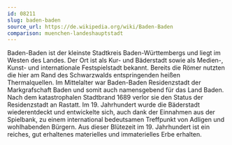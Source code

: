 ```yaml
---
id: 08211
slug: baden-baden
source_url: https://de.wikipedia.org/wiki/Baden-Baden
comparison: muenchen-landeshauptstadt
---
```


Baden-Baden ist der kleinste Stadtkreis Baden-Württembergs und liegt im Westen des Landes. Der Ort ist als Kur- und Bäderstadt sowie als Medien-, Kunst- und internationale Festspielstadt bekannt. Bereits die Römer nutzten die hier am Rand des Schwarzwalds entspringenden heißen Thermalquellen. Im Mittelalter war Baden-Baden Residenzstadt der Markgrafschaft Baden und somit auch namensgebend für das Land Baden. Nach dem katastrophalen Stadtbrand 1689 verlor sie den Status der Residenzstadt an Rastatt. Im 19. Jahrhundert wurde die Bäderstadt wiederentdeckt und entwickelte sich, auch dank der Einnahmen aus der Spielbank, zu einem international bedeutsamen Treffpunkt von Adligen und wohlhabenden Bürgern. Aus dieser Blütezeit im 19. Jahrhundert ist ein reiches, gut erhaltenes materielles und immaterielles Erbe erhalten.
